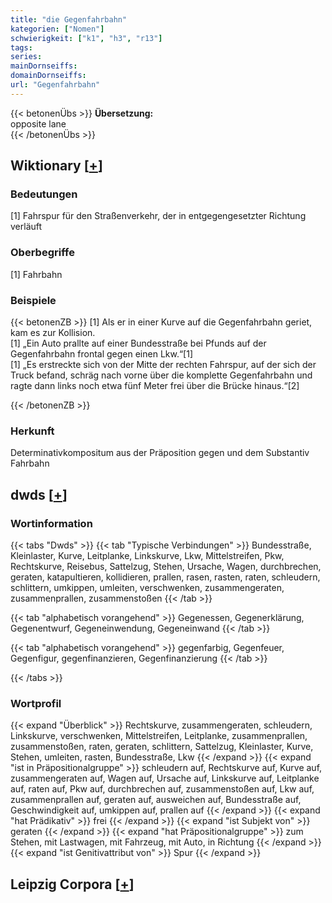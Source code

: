 ```yaml
---
title: "die Gegenfahrbahn"
kategorien: ["Nomen"]
schwierigkeit: ["k1", "h3", "r13"]
tags:
series:
mainDornseiffs:
domainDornseiffs:
url: "Gegenfahrbahn"
---
```


{{< betonenÜbs >}}
**Übersetzung:**  
opposite  lane  
{{< /betonenÜbs >}}

## Wiktionary [[+](https://de.wiktionary.org/wiki/Gegenfahrbahn)]

### Bedeutungen
[1] Fahrspur für den Straßenverkehr, der in entgegengesetzter Richtung verläuft  

### Oberbegriffe
[1] Fahrbahn  

### Beispiele
{{< betonenZB >}}
[1] Als er in einer Kurve auf die Gegenfahrbahn geriet, kam es zur Kollision.  
[1] „Ein Auto prallte auf einer Bundesstraße bei Pfunds auf der Gegenfahrbahn frontal gegen einen Lkw.“[1]  
[1] „Es erstreckte sich von der Mitte der rechten Fahrspur, auf der sich der Truck befand, schräg nach vorne über die komplette Gegenfahrbahn und ragte dann links noch etwa fünf Meter frei über die Brücke hinaus.“[2]  

{{< /betonenZB >}}
### Herkunft
Determinativkompositum aus der Präposition gegen und dem Substantiv Fahrbahn  



## dwds [[+](https://www.dwds.de/wb/Gegenfahrbahn)]

### Wortinformation
{{< tabs "Dwds" >}}
{{< tab "Typische Verbindungen" >}}
Bundesstraße, Kleinlaster, Kurve, Leitplanke, Linkskurve, Lkw, Mittelstreifen, Pkw, Rechtskurve, Reisebus, Sattelzug, Stehen, Ursache, Wagen, durchbrechen, geraten, katapultieren, kollidieren, prallen, rasen, rasten, raten, schleudern, schlittern, umkippen, umleiten, verschwenken, zusammengeraten, zusammenprallen, zusammenstoßen
{{< /tab >}}

{{< tab "alphabetisch vorangehend" >}}
Gegenessen, Gegenerklärung, Gegenentwurf, Gegeneinwendung, Gegeneinwand
{{< /tab >}}

{{< tab "alphabetisch vorangehend" >}}
gegenfarbig, Gegenfeuer, Gegenfigur, gegenfinanzieren, Gegenfinanzierung
{{< /tab >}}

{{< /tabs >}}

### Wortprofil
{{< expand "Überblick" >}} Rechtskurve, zusammengeraten, schleudern, Linkskurve, verschwenken, Mittelstreifen, Leitplanke, zusammenprallen, zusammenstoßen, raten, geraten, schlittern, Sattelzug, Kleinlaster, Kurve, Stehen, umleiten, rasten, Bundesstraße, Lkw {{< /expand >}}
{{< expand "ist in Präpositionalgruppe" >}} schleudern auf, Rechtskurve auf, Kurve auf, zusammengeraten auf, Wagen auf, Ursache auf, Linkskurve auf, Leitplanke auf, raten auf, Pkw auf, durchbrechen auf, zusammenstoßen auf, Lkw auf, zusammenprallen auf, geraten auf, ausweichen auf, Bundesstraße auf, Geschwindigkeit auf, umkippen auf, prallen auf {{< /expand >}}
{{< expand "hat Prädikativ" >}} frei {{< /expand >}}
{{< expand "ist Subjekt von" >}} geraten {{< /expand >}}
{{< expand "hat Präpositionalgruppe" >}} zum Stehen, mit Lastwagen, mit Fahrzeug, mit Auto, in Richtung {{< /expand >}}
{{< expand "ist Genitivattribut von" >}} Spur {{< /expand >}}

## Leipzig Corpora [[+](https://corpora.uni-leipzig.de/en/res?word=Gegenfahrbahn&corpusId=deu_newscrawl-public_2018)]

